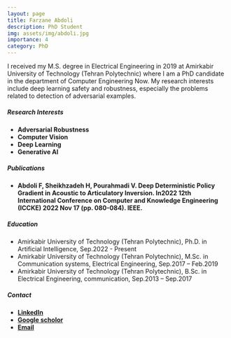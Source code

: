 ```yaml
---
layout: page
title: Farzane Abdoli
description: PhD Student
img: assets/img/abdoli.jpg
importance: 4
category: PhD
---
```


I received my M.S. degree in Electrical Engineering in 2019 at Amirkabir University of Technology (Tehran Polytechnic) where I am a PhD candidate in the department of Computer Engineering Now. My research interests include deep learning safety and robustness, especially the problems related to detection of adversarial examples. 


##### Research Interests
- **Adversarial Robustness**
- **Computer Vision**
- **Deep Learning**
- **Generative AI**

##### Publications
- **Abdoli F, Sheikhzadeh H, Pourahmadi V. Deep Deterministic Policy Gradient in Acoustic to Articulatory Inversion. In2022 12th International Conference on Computer and Knowledge Engineering (ICCKE) 2022 Nov 17 (pp. 080-084). IEEE.**

##### Education
- Amirkabir University of Technology (Tehran Polytechnic), Ph.D. in Artificial Intelligence, Sep.2022 - Present
- Amirkabir University of Technology (Tehran Polytechnic), M.Sc. in Communication systems, Electrical Engineering, Sep.2017 – Feb.2019
- Amirkabir University of Technology (Tehran Polytechnic), B.Sc. in Electrical Engineering, communication, Sep.2013 – Sep.2017

##### Contact
- [**LinkedIn**](https://www.linkedin.com/in/farzane-abdoli-43b641203/)
- [**Google scholor**]( https://scholar.google.com/citations?hl=en&user=yJtuWHYAAAAJ)
- [**Email**]( farzane.abdoli@aut.ac.ir)
